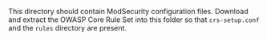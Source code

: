 This directory should contain ModSecurity configuration files.
Download and extract the OWASP Core Rule Set into this folder so that
`crs-setup.conf` and the `rules` directory are present.
